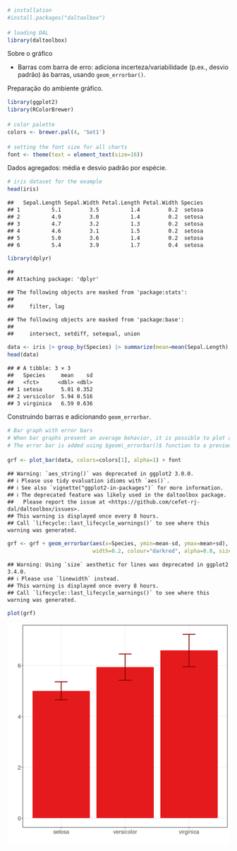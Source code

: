 
``` r
# installation 
#install.packages("daltoolbox")

# loading DAL
library(daltoolbox) 
```

Sobre o gráfico
- Barras com barra de erro: adiciona incerteza/variabilidade (p.ex., desvio padrão) às barras, usando `geom_errorbar()`.

Preparação do ambiente gráfico.

``` r
library(ggplot2)
library(RColorBrewer)

# color palette
colors <- brewer.pal(4, 'Set1')

# setting the font size for all charts
font <- theme(text = element_text(size=16))
```

Dados agregados: média e desvio padrão por espécie.

``` r
# iris dataset for the example
head(iris)
```

```
##   Sepal.Length Sepal.Width Petal.Length Petal.Width Species
## 1          5.1         3.5          1.4         0.2  setosa
## 2          4.9         3.0          1.4         0.2  setosa
## 3          4.7         3.2          1.3         0.2  setosa
## 4          4.6         3.1          1.5         0.2  setosa
## 5          5.0         3.6          1.4         0.2  setosa
## 6          5.4         3.9          1.7         0.4  setosa
```


``` r
library(dplyr)
```

```
## 
## Attaching package: 'dplyr'
```

```
## The following objects are masked from 'package:stats':
## 
##     filter, lag
```

```
## The following objects are masked from 'package:base':
## 
##     intersect, setdiff, setequal, union
```

``` r
data <- iris |> group_by(Species) |> summarize(mean=mean(Sepal.Length), sd=sd(Sepal.Length))
head(data)
```

```
## # A tibble: 3 × 3
##   Species     mean    sd
##   <fct>      <dbl> <dbl>
## 1 setosa      5.01 0.352
## 2 versicolor  5.94 0.516
## 3 virginica   6.59 0.636
```


Construindo barras e adicionando `geom_errorbar`.

``` r
# Bar graph with error bars
# When bar graphs present an average behavior, it is possible to plot a dispersion around it using an error bar.
# The error bar is added using $geom\_errorbar()$ function to a previously defined bar graph. 

grf <- plot_bar(data, colors=colors[1], alpha=1) + font
```

```
## Warning: `aes_string()` was deprecated in ggplot2 3.0.0.
## ℹ Please use tidy evaluation idioms with `aes()`.
## ℹ See also `vignette("ggplot2-in-packages")` for more information.
## ℹ The deprecated feature was likely used in the daltoolbox package.
##   Please report the issue at <https://github.com/cefet-rj-dal/daltoolbox/issues>.
## This warning is displayed once every 8 hours.
## Call `lifecycle::last_lifecycle_warnings()` to see where this warning was generated.
```

``` r
grf <- grf + geom_errorbar(aes(x=Species, ymin=mean-sd, ymax=mean+sd), 
                           width=0.2, colour="darkred", alpha=0.8, size=1.1) 
```

```
## Warning: Using `size` aesthetic for lines was deprecated in ggplot2 3.4.0.
## ℹ Please use `linewidth` instead.
## This warning is displayed once every 8 hours.
## Call `lifecycle::last_lifecycle_warnings()` to see where this warning was generated.
```

``` r
plot(grf)
```

![plot of chunk unnamed-chunk-5](fig/grf_bar_error/unnamed-chunk-5-1.png)
